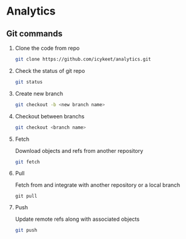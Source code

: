 # Analytics

## Git commands

1. Clone the code from repo

    ```zsh
    git clone https://github.com/icykeet/analytics.git
    ```

2. Check the status of git repo

    ```zsh
    git status
    ```

3. Create new branch

    ```bash
    git checkout -b <new branch name>
    ```

4. Checkout between branchs

    ```bash
    git checkout <branch name>
    ```

5. Fetch

    Download objects and refs from another repository

    ```bash
    git fetch
    ```
6. Pull 

    Fetch from and integrate with another repository or a local branch

    ```bahs
    git pull 
    ```
7. Push

    Update remote refs along with associated objects

    ```bash
    git push
    ```

